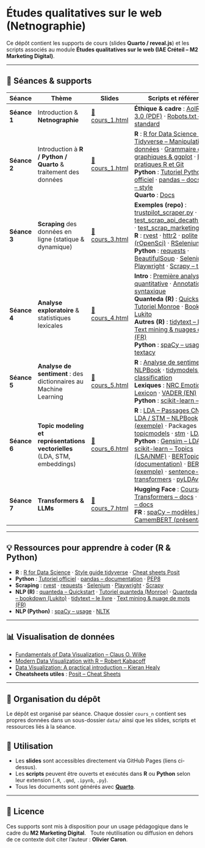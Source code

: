 # Études qualitatives sur le web (Netnographie)

Ce dépôt contient les supports de cours (slides **Quarto / reveal.js**) et les scripts associés au module **Études qualitatives sur le web (IAE Créteil – M2 Marketing Digital)**.

---

## 📅 Séances & supports

| Séance | Thème | Slides | Scripts et références|
|--------|-------|--------|------------------|
| **Séance 1** | Introduction & **Netnographie** | [📑 cours_1.html](https://oliviercaron.github.io/etudes_qualitatives_web/cours_1/cours_1.html) | **Éthique & cadre** : [AoIR – Ethics 3.0 (PDF)](https://aoir.org/reports/ethics3.pdf) · [Robots.txt – standard](https://www.robotstxt.org/robotstxt.html) |
| **Séance 2** | Introduction à **R / Python / Quarto** & traitement des données | [📑 cours_1.html](https://oliviercaron.github.io/etudes_qualitatives_web/cours_1/cours_1.html) | **R** : [R for Data Science (2e)](https://r4ds.hadley.nz/) · [Tidyverse – Manipulation de données](https://juba.github.io/tidyverse/06-tidyverse.html) · [Grammaire des graphiques & ggplot](https://benaventc.github.io/DataScienceBook/introduction-%C3%A0-la-grammaire-des-graphiques-et-%C3%A0-ggplot.html#introduction-%C3%A0-la-grammaire-des-graphiques-et-%C3%A0-ggplot) · [Bonnes pratiques R et Git](https://inseefrlab.github.io/formation-bonnes-pratiques-git-R/slides/light.html#/title-slide) <br> **Python** : [Tutoriel Python officiel](https://docs.python.org/3/tutorial/) · [pandas – docs](https://pandas.pydata.org/docs/) · [PEP8 – style](https://peps.python.org/pep-0008/) <br> **Quarto** : [Docs](https://quarto.org/docs/) |
| **Séance 3** | **Scraping** des données en ligne (statique & dynamique) | [📑 cours_3.html](https://oliviercaron.github.io/etudes_qualitatives_web/cours_3/cours_3.html) | **Exemples (repo)** : [trustpilot_scraper.py](https://github.com/oliviercaron/etudes_qualitatives_web/blob/main/cours_3/trustpilot_scraper.py) · [test_scrap_api_decathlon.ipynb](https://github.com/oliviercaron/etudes_qualitatives_web/blob/main/cours_3/test_scrap_api_decathlon.ipynb) · [test_scrap_marketing_jobs.R](https://github.com/oliviercaron/etudes_qualitatives_web/blob/main/cours_3/test_scrap_marketing_jobs.R) <br> **R** : [rvest](https://rvest.tidyverse.org/) · [httr2](https://httr2.r-lib.org/) · [polite (rOpenSci)](https://github.com/dmi3kno/polite) · [RSelenium](https://github.com/ropensci/RSelenium) <br> **Python** : [requests](https://requests.readthedocs.io/) · [BeautifulSoup](https://www.crummy.com/software/BeautifulSoup/bs4/doc/) · [Selenium](https://www.selenium.dev/documentation/webdriver/) · [Playwright](https://playwright.dev/python/) · [Scrapy – tuto](https://docs.scrapy.org/en/latest/intro/tutorial.html) |
| **Séance 4** | **Analyse exploratoire** & statistiques lexicales | [📑 cours_4.html](https://oliviercaron.github.io/etudes_qualitatives_web/cours_4/cours_4.html) | **Intro** : [Première analyse quantitative](https://benaventc.github.io/NLPBook/une-premi%C3%A8re-analyse-quantitative.html) · [Annotation syntaxique](https://oliviercaron.github.io/systematic_lit_review/nlp_techniques.html) <br> **Quanteda (R)** : [Quickstart](https://quanteda.io/articles/quickstart.html) · [Tutoriel Monroe](https://burtmonroe.github.io/TextAsDataCourse/Tutorials/TADA-IntroToQuanteda.nb.html) · [Bookdown Lukito](https://bookdown.org/josephine_lukito/j381m_tutorials/id_25-quanteda.html#id_25-quanteda) <br> **Autres (R)** : [tidytext – le livre](https://www.tidytextmining.com/) · [Text mining & nuages de mots (FR)](https://www.sthda.com/french/wiki/text-mining-et-nuage-de-mots-avec-le-logiciel-r-5-etapes-simples-a-savoir) <br> **Python** : [spaCy – usage](https://spacy.io/usage) · [textacy](https://textacy.readthedocs.io/) |
| **Séance 5** | **Analyse de sentiment** : des dictionnaires au Machine Learning | [📑 cours_5.html](https://oliviercaron.github.io/etudes_qualitatives_web/cours_5/cours_5.html) | **R** : [Analyse de sentiment – NLPBook](https://benaventc.github.io/NLPBook/analyse-du-sentiment.html) · [tidymodels – classification](https://www.tidymodels.org/learn/) <br> **Lexiques** : [NRC Emotion Lexicon](https://saifmohammad.com/WebPages/NRC-Emotion-Lexicon.htm) · [VADER (EN)](https://github.com/cjhutto/vaderSentiment) <br> **Python** : [scikit-learn – texte](https://scikit-learn.org/stable/tutorial/text_analytics/working_with_text_data.html) |
| **Séance 6** | **Topic modeling et représentations vectorielles** (LDA, STM, embeddings) | [📑 cours_6.html](https://oliviercaron.github.io/etudes_qualitatives_web/cours_6/cours_6.html) | **R** : [LDA – Passages CNRS](https://ouvrir.passages.cnrs.fr/wp-content/uploads/2019/07/rapp_topicmodel.html) · [LDA / STM – NLPBook](https://benaventc.github.io/NLPBook/topic.html#lda-une-application-aux-commentaires-trip-advisor) · [STM (exemple)](https://oliviercaron.github.io/systematic_lit_review/SLR_stm.html#structural-topic-model-stm) · Packages : [topicmodels](https://cran.r-project.org/package=topicmodels) · [stm](https://cran.r-project.org/package=stm) · [LDAvis](https://CRAN.R-project.org/package=LDAvis) <br> **Python** : [Gensim – LDA](https://radimrehurek.com/gensim/) · [scikit-learn – Topics (LSA/NMF)](https://scikit-learn.org/stable/modules/decomposition.html#lsi-and-nmf) · [BERTopic (documentation)](https://maartengr.github.io/BERTopic/) · [BERTopic (exemple)](https://oliviercaron.github.io/systematic_lit_review/topic_modeling.html#detect-interpretable-topics-with-bertopic) · [sentence-transformers](https://www.sbert.net/) · [pyLDAvis](https://pyldavis.readthedocs.io/en/latest/) |
| **Séance 7** | **Transformers & LLMs** | [📑 cours_7.html](https://oliviercaron.github.io/etudes_qualitatives_web/cours_7/cours_7.html) | **Hugging Face** : [Course](https://huggingface.co/learn/nlp-course) · [Transformers – docs](https://huggingface.co/docs/transformers/index) · [Datasets – docs](https://huggingface.co/docs/datasets/) <br> **FR** : [spaCy – modèles FR](https://spacy.io/models/fr) · [CamemBERT (présentation)](https://camembert-model.fr/publication/camembert/) |

---

## 💡 Ressources pour apprendre à coder (R & Python)

- **R** : [R for Data Science](https://r4ds.hadley.nz/) · [Style guide tidyverse](https://style.tidyverse.org/) · [Cheat sheets Posit](https://posit.co/resources/cheatsheets/)
- **Python** : [Tutoriel officiel](https://docs.python.org/3/tutorial/) · [pandas – documentation](https://pandas.pydata.org/docs/) · [PEP8](https://peps.python.org/pep-0008/)
- **Scraping** : [rvest](https://rvest.tidyverse.org/) · [requests](https://requests.readthedocs.io/) · [Selenium](https://www.selenium.dev/documentation/webdriver/) · [Playwright](https://playwright.dev/python/) · [Scrapy](https://docs.scrapy.org/)
- **NLP (R)** : [quanteda – Quickstart](https://quanteda.io/articles/quickstart.html) · [Tutoriel quanteda (Monroe)](https://burtmonroe.github.io/TextAsDataCourse/Tutorials/TADA-IntroToQuanteda.nb.html) · [Quanteda – bookdown (Lukito)](https://bookdown.org/josephine_lukito/j381m_tutorials/id_25-quanteda.html#id_25-quanteda) · [tidytext – le livre](https://www.tidytextmining.com/) · [Text mining & nuage de mots (FR)](https://www.sthda.com/french/wiki/text-mining-et-nuage-de-mots-avec-le-logiciel-r-5-etapes-simples-a-savoir)
- **NLP (Python)** : [spaCy – usage](https://spacy.io/usage) · [NLTK](https://www.nltk.org/)

---

## 📊 Visualisation de données

- [Fundamentals of Data Visualization – Claus O. Wilke](https://clauswilke.com/dataviz/)
- [Modern Data Visualization with R – Robert Kabacoff](https://rkabacoff.github.io/datavis/)
- [Data Visualization: A practical introduction – Kieran Healy](https://socviz.co/index.html#preface)
- **Cheatsheets utiles** : [Posit – Cheat Sheets](https://rstudio.github.io/cheatsheets/)

---

## 🧰 Organisation du dépôt

Le dépôt est organisé par séance. Chaque dossier `cours_n` contient ses propres données dans un sous-dossier `data/` ainsi que les slides, scripts et ressources liés à la séance.

## 🚀 Utilisation

- Les **slides** sont accessibles directement via GitHub Pages (liens ci-dessus).  
- Les **scripts** peuvent être ouverts et exécutés dans **R** ou **Python** selon leur extension (`.R`, `.qmd`, `.ipynb`, `.py`).  
- Tous les documents sont générés avec **[Quarto](https://quarto.org/)**.  

---

## 📖 Licence

Ces supports sont mis à disposition pour un usage pédagogique dans le cadre du **M2 Marketing Digital**.  
Toute réutilisation ou diffusion en dehors de ce contexte doit citer l’auteur : **Olivier Caron**.
